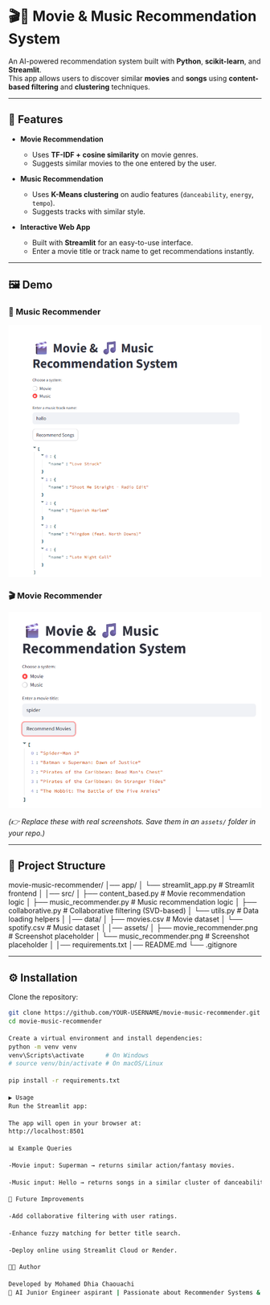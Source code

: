 # 🎬🎵 Movie & Music Recommendation System

An AI-powered recommendation system built with **Python**, **scikit-learn**, and **Streamlit**.  
This app allows users to discover similar **movies** and **songs** using **content-based filtering** and **clustering** techniques.

---

## 🚀 Features

- **Movie Recommendation**  
  - Uses **TF-IDF + cosine similarity** on movie genres.  
  - Suggests similar movies to the one entered by the user.  

- **Music Recommendation**  
  - Uses **K-Means clustering** on audio features (`danceability`, `energy`, `tempo`).  
  - Suggests tracks with similar style.  

- **Interactive Web App**  
  - Built with **Streamlit** for an easy-to-use interface.  
  - Enter a movie title or track name to get recommendations instantly.  

---

## 🖼️ Demo

### 🎵 Music Recommender
![Music Recommender Screenshot](assets/music_recommender.png)

### 🎬 Movie Recommender
![Movie Recommender Screenshot](assets/movie_recommender.png)

*(👉 Replace these with real screenshots. Save them in an `assets/` folder in your repo.)*

---

## 📂 Project Structure

movie-music-recommender/
│── app/
│ └── streamlit_app.py # Streamlit frontend
│
│── src/
│ ├── content_based.py # Movie recommendation logic
│ ├── music_recommender.py # Music recommendation logic
│ ├── collaborative.py # Collaborative filtering (SVD-based)
│ └── utils.py # Data loading helpers
│
│── data/
│ ├── movies.csv # Movie dataset
│ └── spotify.csv # Music dataset
│
│── assets/
│ ├── movie_recommender.png # Screenshot placeholder
│ └── music_recommender.png # Screenshot placeholder
│
│── requirements.txt
│── README.md
└── .gitignore


---

## ⚙️ Installation

Clone the repository:
```bash
git clone https://github.com/YOUR-USERNAME/movie-music-recommender.git
cd movie-music-recommender

Create a virtual environment and install dependencies:
python -m venv venv
venv\Scripts\activate      # On Windows
# source venv/bin/activate # On macOS/Linux

pip install -r requirements.txt

▶️ Usage
Run the Streamlit app:

The app will open in your browser at:
http://localhost:8501

📊 Example Queries

-Movie input: Superman → returns similar action/fantasy movies.

-Music input: Hello → returns songs in a similar cluster of danceability/tempo.

📌 Future Improvements

-Add collaborative filtering with user ratings.

-Enhance fuzzy matching for better title search.

-Deploy online using Streamlit Cloud or Render.

👨‍💻 Author

Developed by Mohamed Dhia Chaouachi
💼 AI Junior Engineer aspirant | Passionate about Recommender Systems & Machine Learning 